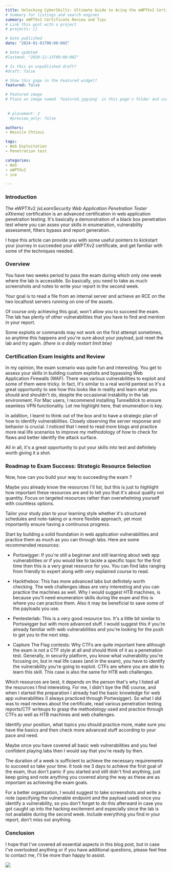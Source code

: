 ```yaml
---
title: Unlocking CyberSkills: Ultimate Guide to Acing the eWPTXv2 Certification
# Summary for listings and search engines
summary: eWPTXv2 Certificate Review and Tips
# Link this post with a project
# projects: []

# Date published
date: "2024-01-01T00:00:00Z"

# Date updated
#lastmod: "2020-12-13T00:00:00Z"

# Is this an unpublished draft?
#draft: false

# Show this page in the Featured widget?
featured: false

# Featured image
# Place an image named `featured.jpg/png` in this page's folder and customize its options here.
 
 
 # placement: 2
  #preview_only: false

authors:
- Wassila Chtioui

tags:
- Web Exploitation
- Penetration test

categories:
- Web
- eWPTXv2
- ine

---
```


### Introduction

The eWPTXv2 *(eLearnSecurity Web Application Penetration Tester eXtreme)* certification is an advanced certification in web application 
penetration testing. It's basically a demonstration of a black box penetration test where you can asses your skills in enumeration,
vulnerability assessment, filters bypass and report generation.

I hope this article can provide you with some useful pointers to kickstart your journey in succeeded your eWPTXv2 certificate, and get familiar with some of the techniques needed.

### Overview
You have two weeks period to pass the exam during which only one week where the lab is accessible. So basically, you need to take as much screenshots and notes to write your report in the second week. 

Your goal is to read a file from an internal server and achieve an RCE on the two localhost servers running on one of the assets. 

Of course only achieving this goal, won't allow you to succeed the exam. The lab has plenty of other vulnerabilities that you have to find and mention in your report. 

Some exploits or commands may not work on the first attempt sometimes, so anytime this happens and you're sure about your payload, just reset the lab and try again. *(there is a daily restart limit btw)*


### Certification Exam Insights and Review

In my opinion, the exam scenario was quite fun and interesting. You get to assess your skills in building custom exploits and bypassing Web Application Firewalls (WAF). There was various vulnerabilities to exploit and some of them were tricky. In fact, It's similar to a real world pentest so it's a great opportunity to see how this looks like in reality and learn what you should and shouldn't do, despite the occasional instability in the lab environment. For Mac users, I recommend installing Tunnelblick to ensure seamless VPN functionality. Let me highlight here, that enumeration is key.

In addition, I learnt to think out of the box and to have a strategic plan of how to identify vulnerabilities. Closely observing the server response and behavior is crucial. I noticed that I need to read more blogs and practice more real life scenarios to improve my methodology of how to check for flaws and better identify the attack surface. 

All in all, it's a great opportunity to put your skills into test and definitely worth giving it a shot. 


### Roadmap to Exam Success: Strategic Resource Selection

Now, how can you build your way to succeeding the exam ? 

Maybe you already know the resources I'll list, but this is just to highlight how important these resources are and to tell you that it's about quality not quantity. Focus on targeted resources rather than overwhelming yourself with countless options.

Tailor your study plan to your learning style whether it's structured schedules and note-taking or a more flexible approach, yet most importantly ensure having a continuous progress.

Start by building a solid foundation in web application vulnerabilities and practice them as much as you can through labs. Here are some recommended resources:

* Portswigger:  If you're still a beginner and still learning about web app vulnerabilities or if you would like to tackle a specific topic for the first time then this is a very great resource for you. You can find labs ranging from friendly to expert along with very explained course to read. 

* Hackthebox: This has more advanced labs but definitely worth checking. The web challenges ideas are very interesting and you can practice the machines as well. Why I would suggest HTB machines, is because you'll need enumeration skills during the exam and this is where you can practice them. Also it may be beneficial to save some of the payloads you use.

* Pentesterlab: This is a very good resource too. It's a little bit similar to Portswigger but with more advanced stuff. I would suggest this if you're already familiar with web vulnerabilities and you're looking for the push to get you to the next step. 

* Capture The Flag contests: Why CTFs are quite important here although the exam is not a CTF style at all and should think of it as a penetration test. Generally, in security platform, you know what vulnerability you're focusing on, but in real life cases (and in the exam), you have to identify the vulnerability you're going to exploit. CTFs are where you are able to learn this skill. This case is also the same for HTB web challenges. 

Which resources are best, it depends on the person that's why I listed all the resources I find interesting. For me, I didn't bye the INE course, and when I started the preparation I already had the basic knowledge for web app vulnerabilities (I always practiced through Portwsigger). So what I did was to read reviews about the certificate, read various penetration testing reports/CTF writeups to grasp the methodology used and practice through CTFs as well as HTB machines and web challenges. 

Identify your position, what topics you should practice more, make sure you have the basics and then check more advanced stuff according to your pace and need. 

Maybe once you have covered all basic web vulnerabilities and you feel confident playing labs then I would say that you're ready by then. 

The duration of a week is sufficient to achieve the necessary requirements to succeed so take your time. It took me 3 days to achieve the first goal of the exam, thus don't panic if you started and still didn't find anything, just keep going and note anything you covered along the way as these are as important as achieving the exam goals.

For a better organization, I would suggest to take screenshots and write a note (specifying the vulnerable endpoint and the payload used) once you identify a vulnerability, so you don't forget to do this afterward in case you got caught up into the hacking excitement and especially since the lab is not available during the second week. Include everything you find in your report, don't miss out anything. 


### Conclusion
I hope that I've covered all essential aspects in this blog post, but in case I've overlooked anything or if you have additional questions, please feel free to contact me, I'll be more than happy to assist.


![](https://i.imgur.com/5zxZRAC.png)

